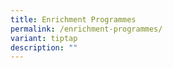 ```yaml
---
title: Enrichment Programmes
permalink: /enrichment-programmes/
variant: tiptap
description: ""
---
```

